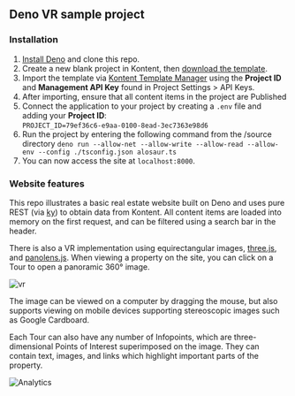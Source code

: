 ## Deno VR sample project

### Installation

1. [Install Deno](https://deno.land/#installation) and clone this repo.
2. Create a new blank project in Kontent, then [download the template](https://github.com/kentico-ericd/kontent-deno-vr/raw/master/kontent-deno-vr-template.zip).
3. Import the template via [Kontent Template Manager](https://kentico.github.io/kontent-template-manager/import) using the __Project ID__ and __Management API Key__ found in Project Settings > API Keys.
4. After importing, ensure that all content items in the project are Published
5. Connect the application to your project by creating a `.env` file and adding your __Project ID__:   
`PROJECT_ID=79ef36c6-e9aa-0100-8ead-3ec7363e98d6`
6. Run the project by entering the following command from the /source directory 
`deno run --allow-net --allow-write --allow-read --allow-env --config ./tsconfig.json alosaur.ts`
7. You can now access the site at `localhost:8000`.

### Website features

This repo illustrates a basic real estate website built on Deno and uses pure REST (via [ky](https://deno.land/x/ky)) to obtain data from Kontent. All content items are loaded into memory on the first request, and can be filtered using a search bar in the header.

There is also a VR implementation using equirectangular images, [three.js](https://threejs.org/), and [panolens.js](https://pchen66.github.io/Panolens/). When viewing a property on the site, you can click on a Tour to open a panoramic 360&deg; image.

![vr](/vr.jpg)

The image can be viewed on a computer by dragging the mouse, but also supports viewing on mobile devices supporting stereoscopic images such as Google Cardboard.

Each Tour can also have any number of Infopoints, which are three-dimensional Points of Interest superimposed on the image. They can contain text, images, and links which highlight important parts of the property.

![Analytics](https://kentico-ga-beacon.azurewebsites.net/api/UA-69014260-4/kentico-ericd/kontent-deno-vr?pixel)